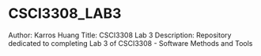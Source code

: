 # CSCI3308_LAB3
Author: Karros Huang
Title: CSCI3308 Lab 3
Description: Repository dedicated to completing Lab 3 of CSCI3308 - Software Methods and Tools

